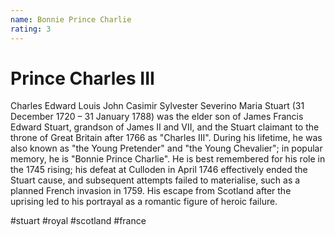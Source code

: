 ```yaml
---
name: Bonnie Prince Charlie
rating: 3
---
```


# Prince Charles III

Charles Edward Louis John Casimir Sylvester Severino Maria Stuart (31 December 1720 – 31 January 1788) was the elder son of James Francis Edward Stuart, grandson of James II and VII, and the Stuart claimant to the throne of Great Britain after 1766 as "Charles III". During his lifetime, he was also known as "the Young Pretender" and "the Young Chevalier"; in popular memory, he is "Bonnie Prince Charlie". He is best remembered for his role in the 1745 rising; his defeat at Culloden in April 1746 effectively ended the Stuart cause, and subsequent attempts failed to materialise, such as a planned French invasion in 1759. His escape from Scotland after the uprising led to his portrayal as a romantic figure of heroic failure.

#stuart #royal #scotland #france